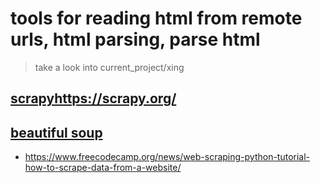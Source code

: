 # tools for reading html from remote urls, html parsing, parse html 
> take a look into current_project/xing
## [scrapy](https://scrapy.org/)https://scrapy.org/
## [beautiful soup](https://realpython.com/beautiful-soup-web-scraper-python/)
  * https://www.freecodecamp.org/news/web-scraping-python-tutorial-how-to-scrape-data-from-a-website/

